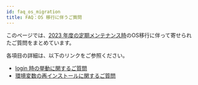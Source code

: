 ```yaml
---
id: faq_os_migration
title: FAQ：OS 移行に伴うご質問
---
```


このページでは、[<u>2023 年度の定期メンテナンス時</u>](/blog/2023-11-24-scheduled-maintenance)のOS移行に伴って寄せられたご質問をまとめています。

各項目の詳細は、以下のリンクをご参照ください。

- [<u>login 時の挙動に関するご質問</u>](/faq/faq_os_migration_login)
- [<u>環境変数の再インストールに関するご質問</u>](/faq/faq_os_migration_env-var)
